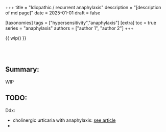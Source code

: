 +++
title = "Idiopathic / recurrent anaphylaxis"
description = "[description of md page]"
date = 2025-01-01
draft = false

[taxonomies]
tags = ["hypersensitivity","anaphylaxis"]
[extra]
toc = true
series = "anaphylaxis"
authors = ["author 1", "author 2"]
+++

{{ wip() }}

<div class="blur-container">

</br>
</br>

## Summary:

WIP

## TODO:

Ddx:

- cholinergic urticaria with anaphylaxis: [see article](https://pubmed.ncbi.nlm.nih.gov/26619922/)
-

</div>
